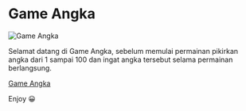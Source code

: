 # Game Angka

![Game Angka](https://abdul15irsyad.github.io/game-angka/assets/img/ss-game-angka.jpeg)

Selamat datang di Game Angka, sebelum memulai permainan pikirkan angka dari 1 sampai 100 dan ingat angka tersebut selama permainan berlangsung.

[Game Angka](https://abdul15irsyad.github.io/game-angka)

Enjoy 😀